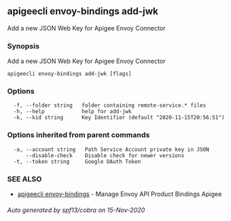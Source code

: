 ## apigeecli envoy-bindings add-jwk

Add a new JSON Web Key for Apigee Envoy Connector

### Synopsis

Add a new JSON Web Key for Apigee Envoy Connector

```
apigeecli envoy-bindings add-jwk [flags]
```

### Options

```
  -f, --folder string   folder containing remote-service.* files
  -h, --help            help for add-jwk
  -k, --kid string      Key Identifier (default "2020-11-15T20:56:51")
```

### Options inherited from parent commands

```
  -a, --account string   Path Service Account private key in JSON
      --disable-check    Disable check for newer versions
  -t, --token string     Google OAuth Token
```

### SEE ALSO

* [apigeecli envoy-bindings](apigeecli_envoy-bindings.md)	 - Manage Envoy API Product Bindings Apigee

###### Auto generated by spf13/cobra on 15-Nov-2020
